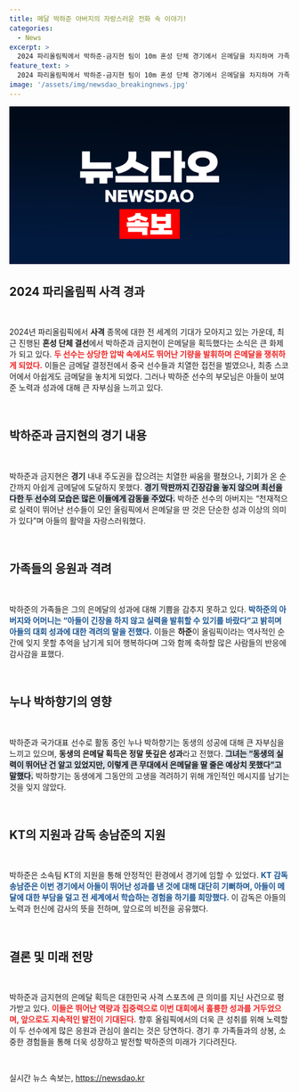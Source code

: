 ```yaml
---
title: 메달 박하준 아버지의 자랑스러운 전화 속 이야기!
categories:
  - News
excerpt: >
  2024 파리올림픽에서 박하준-금지현 팀이 10m 혼성 단체 경기에서 은메달을 차지하며 가족과의 감동적인 응원이 전 세계를 감동시켰다. 고생의 결실을 확인한 그의 가족, 그리고 팀의 열정이 만들어낸 값진 순간을 놓치지 마세요!
feature_text: >
  2024 파리올림픽에서 박하준-금지현 팀이 10m 혼성 단체 경기에서 은메달을 차지하며 가족과의 감동적인 응원이 전 세계를 감동시켰다. 고생의 결실을 확인한 그의 가족, 그리고 팀의 열정이 만들어낸 값진 순간을 놓치지 마세요!
image: '/assets/img/newsdao_breakingnews.jpg'
---
```


<p><img src="/assets/img/newsdao_breakingnews.jpg" alt="implanttips 속보" /></p>

<h2 data-ke-size="size26">2024 파리올림픽 사격 경과</h2>

<p data-ke-size="size16">&nbsp;</p>

<p>2024년 파리올림픽에서 <b>사격</b> 종목에 대한 전 세계의 기대가 모아지고 있는 가운데, 최근 진행된 <b>혼성 단체 결선</b>에서 박하준과 금지현이 은메달을 획득했다는 소식은 큰 화제가 되고 있다. <b><span style="color: #ee2323;">두 선수는 상당한 압박 속에서도 뛰어난 기량을 발휘하며 은메달을 쟁취하게 되었다.</span></b> 이들은 금메달 결정전에서 중국 선수들과 치열한 접전을 벌였으나, 최종 스코어에서 아쉽게도 금메달을 놓치게 되었다. 그러나 박하준 선수의 부모님은 아들이 보여준 노력과 성과에 대해 큰 자부심을 느끼고 있다. </p>

<p data-ke-size="size16">&nbsp;</p>

<h2 data-ke-size="size26">박하준과 금지현의 경기 내용</h2>

<p data-ke-size="size16">&nbsp;</p>

<p>박하준과 금지현은 <b>경기</b> 내내 주도권을 잡으려는 치열한 싸움을 펼쳤으나, 기회가 온 순간까지 아쉽게 금메달에 도달하지 못했다. <b><span style="background-color: #21538527;">경기 막판까지 긴장감을 놓지 않으며 최선을 다한 두 선수의 모습은 많은 이들에게 감동을 주었다.</span></b> 박하준 선수의 아버지는 “천재적으로 실력이 뛰어난 선수들이 모인 올림픽에서 은메달을 딴 것은 단순한 성과 이상의 의미가 있다”며 아들의 활약을 자랑스러워했다.</p>

<p data-ke-size="size16">&nbsp;</p>

<h2 data-ke-size="size26">가족들의 응원과 격려</h2>

<p data-ke-size="size16">&nbsp;</p>

<p>박하준의 가족들은 그의 은메달의 성과에 대해 기쁨을 감추지 못하고 있다. <b><span style="color: #1a5490;">박하준의 아버지와 어머니는 “아들이 긴장을 하지 않고 실력을 발휘할 수 있기를 바랐다”고 밝히며 아들의 대회 성과에 대한 격려의 말을 전했다.</span></b> 이들은 <b>하준</b>이 올림픽이라는 역사적인 순간에 잊지 못할 추억을 남기게 되어 행복하다며 그와 함께 축하할 많은 사람들의 반응에 감사감을 표했다. </p>

<p data-ke-size="size16">&nbsp;</p>

<h2 data-ke-size="size26">누나 박하향기의 영향</h2>

<p data-ke-size="size16">&nbsp;</p>

<p>박하준과 국가대표 선수로 활동 중인 누나 박하향기는 동생의 성공에 대해 큰 자부심을 느끼고 있으며, <b>동생의 은메달 획득은 정말 뜻깊은 성과</b>라고 전했다. <b><span style="background-color: #21538527;">그녀는 “동생의 실력이 뛰어난 건 알고 있었지만, 이렇게 큰 무대에서 은메달을 딸 줄은 예상치 못했다”고 말했다.</span></b> 박하향기는 동생에게 그동안의 고생을 격려하기 위해 개인적인 메시지를 남기는 것을 잊지 않았다.</p>

<p data-ke-size="size16">&nbsp;</p>

<h2 data-ke-size="size26">KT의 지원과 감독 송남준의 지원</h2>

<p data-ke-size="size16">&nbsp;</p>

<p>박하준은 소속팀 KT의 지원을 통해 안정적인 환경에서 경기에 임할 수 있었다. <b><span style="color: #1a5490;">KT 감독 송남준은 이번 경기에서 아들이 뛰어난 성과를 낸 것에 대해 대단히 기뻐하며, 아들이 메달에 대한 부담을 덜고 전 세계에서 학습하는 경험을 하기를 희망했다.</span></b> 이 감독은 아들의 노력과 헌신에 감사의 뜻을 전하며, 앞으로의 비전을 공유했다.</p>

<p data-ke-size="size16">&nbsp;</p>

<h2 data-ke-size="size26">결론 및 미래 전망</h2>

<p data-ke-size="size16">&nbsp;</p>

<p>박하준과 금지현의 은메달 획득은 대한민국 사격 스포츠에 큰 의미를 지닌 사건으로 평가받고 있다. <b><span style="color: #ee2323;">이들은 뛰어난 역량과 집중력으로 이번 대회에서 훌륭한 성과를 거두었으며, 앞으로도 지속적인 발전이 기대된다.</span></b> 향후 올림픽에서의 더욱 큰 성취를 위해 노력할 이 두 선수에게 많은 응원과 관심이 쏠리는 것은 당연하다. 경기 후 가족들과의 상봉, 소중한 경험들을 통해 더욱 성장하고 발전할 박하준의 미래가 기다려진다.</p>

<p data-ke-size="size16">&nbsp;</p>
실시간 뉴스 속보는, <a href="https://newsdao.kr" rel="dofollow">https://newsdao.kr</a>



